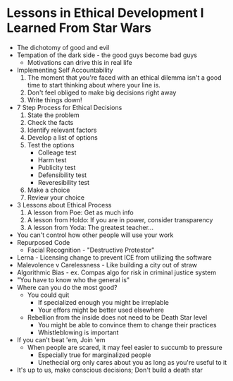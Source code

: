 # Lessons in Ethical Development I Learned From Star Wars

* The dichotomy of good and evil
* Tempation of the dark side - the good guys become bad guys
    * Motivations can drive this in real life
* Implementing Self Accountability
    1. The moment that you're faced with an ethical dilemma isn't a good time to start thinking about where your line is.
    2. Don't feel obliged to make big decisions right away
    3. Write things down!
* 7 Step Process for Ethical Decisions
    1. State the problem
    2. Check the facts
    3. Identify relevant factors
    4. Develop a list of options
    5. Test the options
        * Colleage test
        * Harm test
        * Publicity test
        * Defensibility test
        * Reveresibility test
    6. Make a choice
    7. Review your choice
* 3 Lessons about Ethical Process
    1. A lesson from Poe: Get as much info
    2. A lesson from Holdo: If you are in power, consider transparency
    3. A lesson from Yoda: The greatest teacher...
* You can't control how other people will use your work
* Repurposed Code
    * Facial Recognition - "Destructive Protestor"
* Lerna - Licensing change to prevent ICE from utilizing the software
* Malevolence v Carelessness - Like building a city out of straw
* Algorithmic Bias - ex. Compas algo for risk in criminal justice system
* "You have to know who the general is"
* Where can you do the most good?
    * You could quit
        * If specialized enough you might be irreplable
        * Your effors might be better used elsewhere
    * Rebellion from the inside does not need to be Death Star level
        * You might be able to convince them to change their practices
        * Whistleblowing is important
* If you can't beat 'em, Join 'em
    * When people are scared, it may feel easier to succumb to pressure
        * Especially true for marginalized people
        * Unethecial org only cares about you as long as you're useful to it
* It's up to us, make conscious decisions; Don't build a death star

